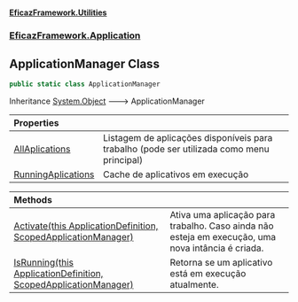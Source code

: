 #### [EficazFramework.Utilities](EficazFrameworkUtilities.md 'EficazFramework Utilities')
### [EficazFramework.Application](EficazFrameworkUtilities.md#EficazFramework.Application 'EficazFramework.Application')

## ApplicationManager Class

```csharp
public static class ApplicationManager
```

Inheritance [System.Object](https://docs.microsoft.com/en-us/dotnet/api/System.Object 'System.Object') &#129106; ApplicationManager

| Properties | |
| :--- | :--- |
| [AllAplications](ApplicationManager.AllAplications.md 'EficazFramework.Application.ApplicationManager.AllAplications') | Listagem de aplicações disponíveis para trabalho (pode ser utilizada como menu principal) |
| [RunningAplications](ApplicationManager.RunningAplications.md 'EficazFramework.Application.ApplicationManager.RunningAplications') | Cache de aplicativos em execução |

| Methods | |
| :--- | :--- |
| [Activate(this ApplicationDefinition, ScopedApplicationManager)](ApplicationManager.Activate(thisApplicationDefinition,ScopedApplicationManager).md 'EficazFramework.Application.ApplicationManager.Activate(this EficazFramework.Application.ApplicationDefinition, EficazFramework.Application.ScopedApplicationManager)') | Ativa uma aplicação para trabalho. Caso ainda não esteja em execução, uma nova intância é criada. |
| [IsRunning(this ApplicationDefinition, ScopedApplicationManager)](ApplicationManager.IsRunning(thisApplicationDefinition,ScopedApplicationManager).md 'EficazFramework.Application.ApplicationManager.IsRunning(this EficazFramework.Application.ApplicationDefinition, EficazFramework.Application.ScopedApplicationManager)') | Retorna se um aplicativo está em execução atualmente. |
